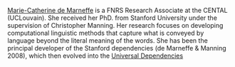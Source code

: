 [Marie-Catherine de Marneffe](https://cental.uclouvain.be/team/mcdm/) is a FNRS Research Associate at the CENTAL (UCLouvain). She received her PhD. from Stanford University under the supervision of Christopher Manning.
Her research focuses on developing computational linguistic methods that capture what is conveyed by language beyond the literal meaning of the words.
She has been the principal developer of the Stanford dependencies (de Marneffe & Manning 2008), which then evolved into the [Universal Dependencies](https://universaldependencies.org/)